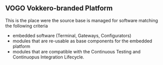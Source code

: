 ## VOGO Vokkero-branded Platform

<!--

**Here are some ideas to get you started:**

🙋‍♀️ A short introduction - what is your organization all about?
🌈 Contribution guidelines - how can the community get involved?
👩‍💻 Useful resources - where can the community find your docs? Is there anything else the community should know?
🍿 Fun facts - what does your team eat for breakfast?
🧙 Remember, you can do mighty things with the power of [Markdown](https://docs.github.com/github/writing-on-github/getting-started-with-writing-and-formatting-on-github/basic-writing-and-formatting-syntax)
-->

This is the place were the source base is managed for software matching the following criteria
* embedded software (Terminal, Gateways, Configurators)
* modules that are re-usable as base components for the embedded platform
* modules that are compatible with the Continuous Testing and Continuopus Integration Lifecycle.



